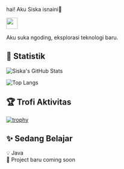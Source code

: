hai! Aku Siska isnaini👋

<img src="https://media.giphy.com/media/hvRJCLFzcasrR4ia7z/giphy.gif" width="30px"/>

Aku suka ngoding, eksplorasi teknologi baru.

## 🚀 Statistik

![Siska's GitHub Stats](https://github-readme-stats.vercel.app/api?username=siskaisn&show_icons=true&theme=shadow_red)

![Top Langs](https://github-readme-stats.vercel.app/api/top-langs/?username=siskaisn&layout=compact&theme=shadow_red)

## 🏆 Trofi Aktivitas

[![trophy](https://github-profile-trophy.vercel.app/?username=siskaisn&theme=monokai)](https://github.com/ryo-ma/github-profile-trophy)

## ✨ Sedang Belajar

💡 Java  
🚧 Project baru coming soon
